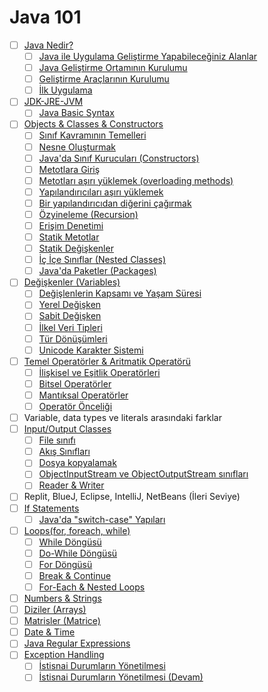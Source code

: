 # Java 101

- [ ] [Java Nedir?](what-is-java/)
  - [ ] [Java ile Uygulama Geliştirme Yapabileceğiniz Alanlar](uygulama-alanlari/)
  - [ ] [Java Geliştirme Ortamının Kurulumu](java-geliştirme-ortaminin-kurulumu/)
  - [ ] [Geliştirme Araçlarının Kurulumu](gelistirme-araclarinin-kurulumu/)
  - [ ] [İlk Uygulama](hello-world/)
- [ ] [JDK-JRE-JVM](JDK-JRE-JVM/)
  - [ ] [Java Basic Syntax](java-basic-syntax/)
- [ ] [Objects & Classes & Constructors](objects-classes-constructors/)
  - [ ] [Sınıf Kavramının Temelleri](sinif-kavraminin-temelleri/)
  - [ ] [Nesne Oluşturmak](nesne-olusturmak/)
  - [ ] [Java&#39;da Sınıf Kurucuları (Constructors)](sinif-kuruculari-(Constructors)/)
  - [ ] [Metotlara Giriş](metotlara-giris/)
  - [ ] [Metotları aşırı yüklemek (overloading methods)](metotlari-asiri-yuklemek-(overloading-methods)/)
  - [ ] [Yapılandırıcıları aşırı yüklemek](yapilandiricilari-asiri-yuklemek/)
  - [ ] [Bir yapılandırıcıdan diğerini çağırmak](yapilandiricidan-digerini-cagirmak/)
  - [ ] [Özyineleme (Recursion)](ozyineleme-(recursion)/)
  - [ ] [Erişim Denetimi](erisim-denetimi/)
  - [ ] [Statik Metotlar](statik-metotlar/)
  - [ ] [Statik Değişkenler](statik-degiskenler/)
  - [ ] [İç İçe Sınıflar (Nested Classes)](ic-ice-siniflar-(nested-classes)/)
  - [ ] [Java&#39;da Paketler (Packages)](paketler/)
- [ ] [Değişkenler (Variables)](degiskenler/)
  - [ ] [Değişlenlerin Kapsamı ve Yaşam Süresi](degiskenlerin-kapsami-ve-yasam-suresi/)
  - [ ] [Yerel Değişken](yerel-degisken/)
  - [ ] [Sabit Değişken](sabit-degiskenler/)
  - [ ] [İlkel Veri Tipleri](veri-tipleri/)
  - [ ] [Tür Dönüşümleri](tur-donusumleri/)
  - [ ] [Unicode Karakter Sistemi](unicode-karakter-sistemi/)

- [ ] [Temel Operatörler & Aritmatik Operatörü](operatorler-aritmatik-operatoru/)
  - [ ] [İlişkisel ve Eşitlik Operatörleri](iliskisel-esiktik-oparotorleri/)
  - [ ] [Bitsel Operatörler](bitsel-operatorler/)
  - [ ] [Mantıksal Operatörler](mantıksal-operatorler/)
  - [ ] [Operatör Önceliği](operator-onceligi/)
- [ ] Variable, data types ve literals arasındaki farklar
- [ ] [Input/Output Classes](input-output-classes/)
  - [ ] [File sınıfı](file-sinifi/)
  - [ ] [Akış Sınıfları](akis-siniflari/)
  - [ ] [Dosya kopyalamak](dosya-kopyalamak/)
  - [ ] [ObjectInputStream ve ObjectOutputStream sınıfları](ObjectInputStream-ObjectOutputStream-siniflari/)
  - [ ] [Reader & Writer](reader-writer/)
- [ ] Replit, BlueJ, Eclipse, IntelliJ, NetBeans (İleri Seviye)
- [ ] [If Statements](if-statements/)
  - [ ] [Java&#39;da "switch-case" Yapıları](switch-case/)
- [ ] [Loops(for, foreach, while)](loops/)
  - [ ] [While Döngüsü](while/)
  - [ ] [Do-While Döngüsü](do-while/)
  - [ ] [For Döngüsü](for-loops/)
  - [ ] [Break & Continue](break-continue/)
  - [ ] [For-Each & Nested Loops](for-each-nested-loops/)
- [ ] [Numbers & Strings](numbers-strings/)
- [ ] [Diziler (Arrays)](arrays/)
- [ ] [Matrisler (Matrice)](matris-islemleri/)
- [ ] [Date & Time](date-time/)
- [ ] [Java Regular Expressions](regular-expressions/)
- [ ] [Exception Handling](exception-handling/)
  - [ ] [İstisnai Durumların Yönetilmesi](istisnai-durumlarin-yonetilmesi/)
  - [ ] [İstisnai Durumların Yönetilmesi (Devam)](istisnai-durumlarin-yonetilmesi-devam/)